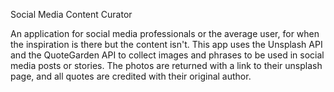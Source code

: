 Social Media Content Curator

An application for social media professionals or the average user, for when the inspiration is there but the content isn't.
This app uses the Unsplash API and the QuoteGarden API to collect images and phrases to be used in social media posts or stories. The photos are returned with a link to their unsplash page, and all quotes are credited with their original author.
